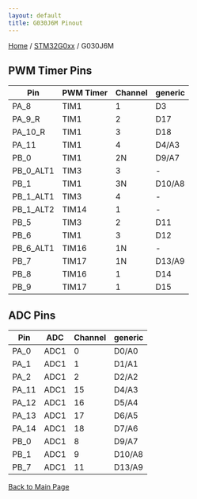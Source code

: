 ```yaml
---
layout: default
title: G030J6M Pinout
---
```


[Home](../../index.md) / [STM32G0xx](../index.md) / G030J6M

## PWM Timer Pins

| Pin | PWM Timer | Channel | generic |
| --- | --- | --- | --- |
| PA_8 | TIM1 | 1 | D3 |
| PA_9_R | TIM1 | 2 | D17 |
| PA_10_R | TIM1 | 3 | D18 |
| PA_11 | TIM1 | 4 | D4/A3 |
| PB_0 | TIM1 | 2N | D9/A7 |
| PB_0_ALT1 | TIM3 | 3 | - |
| PB_1 | TIM1 | 3N | D10/A8 |
| PB_1_ALT1 | TIM3 | 4 | - |
| PB_1_ALT2 | TIM14 | 1 | - |
| PB_5 | TIM3 | 2 | D11 |
| PB_6 | TIM1 | 3 | D12 |
| PB_6_ALT1 | TIM16 | 1N | - |
| PB_7 | TIM17 | 1N | D13/A9 |
| PB_8 | TIM16 | 1 | D14 |
| PB_9 | TIM17 | 1 | D15 |


## ADC Pins

| Pin | ADC | Channel | generic |
| --- | --- | --- | --- |
| PA_0 | ADC1 | 0 | D0/A0 |
| PA_1 | ADC1 | 1 | D1/A1 |
| PA_2 | ADC1 | 2 | D2/A2 |
| PA_11 | ADC1 | 15 | D4/A3 |
| PA_12 | ADC1 | 16 | D5/A4 |
| PA_13 | ADC1 | 17 | D6/A5 |
| PA_14 | ADC1 | 18 | D7/A6 |
| PB_0 | ADC1 | 8 | D9/A7 |
| PB_1 | ADC1 | 9 | D10/A8 |
| PB_7 | ADC1 | 11 | D13/A9 |


[Back to Main Page](../../index.md)